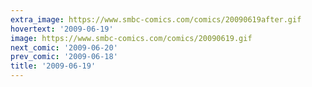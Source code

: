 ```yaml
---
extra_image: https://www.smbc-comics.com/comics/20090619after.gif
hovertext: '2009-06-19'
image: https://www.smbc-comics.com/comics/20090619.gif
next_comic: '2009-06-20'
prev_comic: '2009-06-18'
title: '2009-06-19'
---
```


